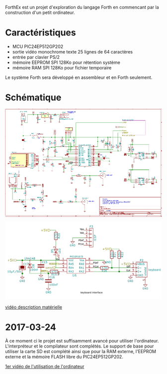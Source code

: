 ﻿ForthEx est un projet d'exploration du langage Forth en commencant par la construction d'un petit ordinateur.

Caractéristiques
=================
 * MCU PIC24EP512GP202
 * sortie vidéo monochrome texte 25 lignes de 64 caractères
 * entrée par clavier PS/2
 * mémoire EEPROM SPI 128Ko pour rétention système
 * mémoire RAM SPI  128Ko pour fichier temporaire
 
 Le système Forth sera développé en assembleur et en Forth seulement.
 
Schématique
===========

![circuit principal](/Documentation/forthex_schematic.png)

![interface clavier](/Documentation/forthex_schematic_ps2.png)

[vidéo description matérielle](https://youtu.be/hgAJy2Itfcw)

2017-03-24
==========

À ce moment ci le projet est suffisamment avancé pour utiliser l'ordinateur. L'interpréteur et le compilateur sont complétés. Le support de base pour
utiliser la carte SD est complété ainsi que pour la RAM externe, l'EEPROM externe et la mémoire FLASH libre du PIC24EP512GP202. 

[1er vidéo de l'utilisation de l'ordinateur](https://youtu.be/jwFQXd6zAQ0)
